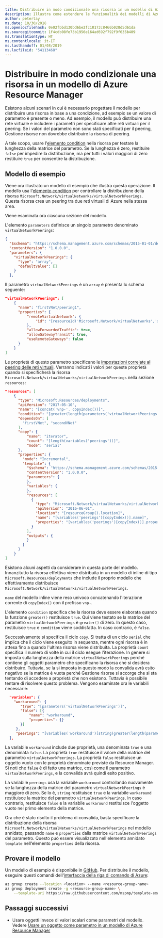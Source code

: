 ```yaml
---
title: Distribuire in modo condizionale una risorsa in un modello di Azure Resource Manager
description: Illustra come estendere le funzionalità dei modelli di Azure Resource Manager per la distribuzione condizionale di una risorsa in base al valore di un parametro.
author: petertay
ms.date: 10/30/2018
ms.openlocfilehash: 0e02fbbd130bd6be2fc10173c8466b028d5d61da
ms.sourcegitcommit: 1f4cdb08fe73b1956e164ad692f792f9f635b409
ms.translationtype: HT
ms.contentlocale: it-IT
ms.lasthandoff: 01/08/2019
ms.locfileid: "54113468"
---
```

# <a name="conditionally-deploy-a-resource-in-an-azure-resource-manager-template"></a>Distribuire in modo condizionale una risorsa in un modello di Azure Resource Manager

Esistono alcuni scenari in cui è necessario progettare il modello per distribuire una risorsa in base a una condizione, ad esempio se un valore di parametro è presente o meno. Ad esempio, il modello può distribuire una rete virtuale e includere i parametri per specificare altre reti virtuali per il peering. Se i valori del parametro non sono stati specificati per il peering, Gestione risorse non dovrebbe distribuire la risorsa di peering.

A tale scopo, usare l'[elemento condition][azure-resource-manager-condition] nella risorsa per testare la lunghezza della matrice del parametro. Se la lunghezza è zero, restituire `false` per impedire la distribuzione, ma per tutti i valori maggiori di zero restituire `true` per consentire la distribuzione.

## <a name="example-template"></a>Modello di esempio

Viene ora illustrato un modello di esempio che illustra questa operazione. Il modello usa l'[elemento condition][azure-resource-manager-condition] per controllare la distribuzione della risorsa `Microsoft.Network/virtualNetworks/virtualNetworkPeerings`. Questa risorsa crea un peering tra due reti virtuali di Azure nella stessa area.

Viene esaminata ora ciascuna sezione del modello.

L'elemento `parameters` definisce un singolo parametro denominato `virtualNetworkPeerings`:

```json
{
  "$schema": "https://schema.management.azure.com/schemas/2015-01-01/deploymentTemplate.json#",
  "contentVersion": "1.0.0.0",
  "parameters": {
    "virtualNetworkPeerings": {
      "type": "array",
      "defaultValue": []
    }
  },
```

Il parametro `virtualNetworkPeerings` è un `array` e presenta lo schema seguente:

```json
"virtualNetworkPeerings": [
    {
      "name": "firstVNet/peering1",
      "properties": {
          "remoteVirtualNetwork": {
              "id": "[resourceId('Microsoft.Network/virtualNetworks','secondVNet')]"
          },
          "allowForwardedTraffic": true,
          "allowGatewayTransit": true,
          "useRemoteGateways": false
      }
    }
]
```

Le proprietà di questo parametro specificano le [impostazioni correlate al peering delle reti virtuali][vnet-peering-resource-schema]. Verranno indicati i valori per queste proprietà quando si specificherà la risorsa `Microsoft.Network/virtualNetworks/virtualNetworkPeerings` nella sezione `resources`:

```json
"resources": [
    {
      "type": "Microsoft.Resources/deployments",
      "apiVersion": "2017-05-10",
      "name": "[concat('vnp-', copyIndex())]",
      "condition": "[greater(length(parameters('virtualNetworkPeerings')), 0)]",
      "dependsOn": [
        "firstVNet", "secondVNet"
      ],
      "copy": {
          "name": "iterator",
          "count": "[length(variables('peerings'))]",
          "mode": "serial"
      },
      "properties": {
        "mode": "Incremental",
        "template": {
          "$schema": "https://schema.management.azure.com/schemas/2015-01-01/deploymentTemplate.json#",
          "contentVersion": "1.0.0.0",
          "parameters": {
          },
          "variables": {
          },
          "resources": [
            {
              "type": "Microsoft.Network/virtualNetworks/virtualNetworkPeerings",
              "apiVersion": "2016-06-01",
              "location": "[resourceGroup().location]",
              "name": "[variables('peerings')[copyIndex()].name]",
              "properties": "[variables('peerings')[copyIndex()].properties]"
            }
          ],
          "outputs": {
          }
        }
      }
    }
]
```

Esistono alcuni aspetti da considerare in questa parte del modello. Innanzitutto la risorsa effettiva viene distribuita in un modello di inline di tipo `Microsoft.Resources/deployments` che include il proprio modello che effettivamente distribuisce `Microsoft.Network/virtualNetworks/virtualNetworkPeerings`.

`name` del modello inline viene reso univoco concatenando l'iterazione corrente di `copyIndex()` con il prefisso `vnp-`.

L'elemento `condition` specifica che la risorsa deve essere elaborata quando la funzione `greater()` restituisce `true`. Qui viene testato se la matrice del parametro `virtualNetworkPeerings` è `greater()` di zero. In questo caso, restituisce `true` e `condition` viene soddisfatta. In caso contrario, è `false`.

Successivamente si specifica il ciclo `copy`. Si tratta di un ciclo `serial` che implica che il ciclo viene eseguito in sequenza, mentre ogni risorsa è in attesa fino a quando l'ultima risorsa viene distribuita. La proprietà `count` specifica il numero di volte in cui il ciclo esegue l'iterazione. In genere si imposta sulla lunghezza della matrice `virtualNetworkPeerings` perché contiene gli oggetti parametro che specificano la risorsa che si desidera distribuire. Tuttavia, se la si imposta in questo modo la convalida avrà esito negativo se la matrice è vuota perché Gestione risorse si accorge che si sta tentando di accedere a proprietà che non esistono. Tuttavia è possibile tentare di risolvere questo problema. Vengono esaminate ora le variabili necessarie:

```json
  "variables": {
    "workaround": {
       "true": "[parameters('virtualNetworkPeerings')]",
       "false": [{
           "name": "workaround",
           "properties": {}
       }]
     },
     "peerings": "[variables('workaround')[string(greater(length(parameters('virtualNetworkPeerings')), 0))]]"
  },
```

La variabile `workaround` include due proprietà, una denominata `true` e una denominata `false`. La proprietà `true` restituisce il valore della matrice del parametro `virtualNetworkPeerings`. La proprietà `false` restituisce un oggetto vuoto con le proprietà denominate previste da Resource Manager. Si noti che `false` è di fatto una matrice, così come il parametro `virtualNetworkPeerings`, e la convalida avrà quindi esito positivo.

La variabile `peerings` usa la variabile `workaround` controllando nuovamente se la lunghezza della matrice del parametro `virtualNetworkPeerings` è maggiore di zero. Se lo è, `string` restituisce `true` e la variabile `workaround` restituisce la matrice del parametro `virtualNetworkPeerings`. In caso contrario, restituisce `false` e la variabile `workaround` restituisce l'oggetto vuoto nel primo elemento della matrice.

Ora che è stato risolto il problema di convalida, basta specificare la distribuzione della risorsa `Microsoft.Network/virtualNetworks/virtualNetworkPeerings` nel modello annidato, passando `name` e `properties` dalla matrice `virtualNetworkPeerings` del parametro. Questo può essere visualizzato nell'elemento annidato `template` nell'elemento `properties` della risorsa.

## <a name="try-the-template"></a>Provare il modello

Un modello di esempio è disponibile in [GitHub][github]. Per distribuire il modello, eseguire questi comandi dell'[interfaccia della riga di comando di Azure][cli]:

```bash
az group create --location <location> --name <resource-group-name>
az group deployment create -g <resource-group-name> \
    --template-uri https://raw.githubusercontent.com/mspnp/template-examples/master/example2-conditional/deploy.json
```

## <a name="next-steps"></a>Passaggi successivi

* Usare oggetti invece di valori scalari come parametri del modello. Vedere [Usare un oggetto come parametro in un modello di Azure Resource Manager](./objects-as-parameters.md)

<!-- links -->
[azure-resource-manager-condition]: /azure/azure-resource-manager/resource-manager-templates-resources#condition
[azure-resource-manager-variable]: /azure/azure-resource-manager/resource-group-authoring-templates#variables
[vnet-peering-resource-schema]: /azure/templates/microsoft.network/virtualnetworks/virtualnetworkpeerings
[cli]: /cli/azure/?view=azure-cli-latest
[github]: https://github.com/mspnp/template-examples
